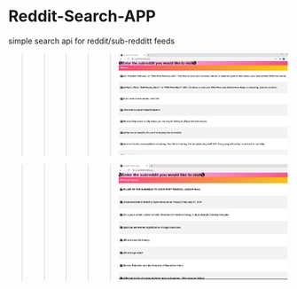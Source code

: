 # Reddit-Search-APP

simple search api for reddit/sub-redditt feeds

> > > > > ![til](redditsearchapp/photo/g1.PNG)

> > > > > ![til](redditsearchapp/photo/g2.PNG)
